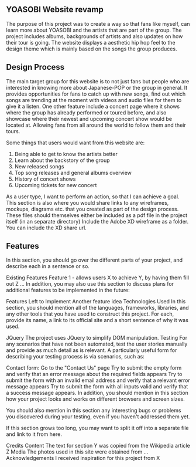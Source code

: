 YOASOBI Website revamp
------------------------

The purpose of this project was to create a way so that fans like myself, can learn more about YOASOBI and the artists that are part of the group. The project includes albums, backgrounds of artists and also updates on how their tour is going. The website displays a aesthetic hip hop feel to the design theme which is mainly based on the songs the group produces.



Design Process
-----------------------

The main target group for this website is to not just fans but people who are interested in knowing more about Japanese-POP or the group in general. It provides opportunities for fans to catch up with new songs, find out which songs are trending at the moment with videos and audio files for them to give it a listen. One other feature include a concert page where it shows where the group has already performed or toured before, and also showcase where their newest and upcoming concert show would be located at. Allowing fans from all around the world to follow them and their tours.

Some things that users would want from this website are:

1. Being able to get to know the artists better
2. Learn about the backstory of the group
3. New released songs
4. Top song releases and general albums overview
5. History of concert shows
6. Upcoming tickets for new concert


As a user type, I want to perform an action, so that I can achieve a goal.
This section is also where you would share links to any wireframes, mockups, diagrams etc. that you created as part of the design process. These files should themselves either be included as a pdf file in the project itself (in an separate directory) Include the Adobe XD wireframe as a folder. You can include the XD share url.

Features
------------
In this section, you should go over the different parts of your project, and describe each in a sentence or so.

Existing Features
Feature 1 - allows users X to achieve Y, by having them fill out Z
...
In addition, you may also use this section to discuss plans for additional features to be implemented in the future:

Features Left to Implement
Another feature idea
Technologies Used
In this section, you should mention all of the languages, frameworks, libraries, and any other tools that you have used to construct this project. For each, provide its name, a link to its official site and a short sentence of why it was used.

JQuery
The project uses JQuery to simplify DOM manipulation.
Testing
For any scenarios that have not been automated, test the user stories manually and provide as much detail as is relevant. A particularly useful form for describing your testing process is via scenarios, such as:

Contact form:
Go to the "Contact Us" page
Try to submit the empty form and verify that an error message about the required fields appears
Try to submit the form with an invalid email address and verify that a relevant error message appears
Try to submit the form with all inputs valid and verify that a success message appears.
In addition, you should mention in this section how your project looks and works on different browsers and screen sizes.

You should also mention in this section any interesting bugs or problems you discovered during your testing, even if you haven't addressed them yet.

If this section grows too long, you may want to split it off into a separate file and link to it from here.

Credits
Content
The text for section Y was copied from the Wikipedia article Z
Media
The photos used in this site were obtained from ...
Acknowledgements
I received inspiration for this project from X